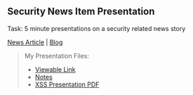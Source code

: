 ## Security News Item Presentation

Task: 5 minute presentations on a security related news story 

[News Article](https://www.scmagazine.com/news/cloud-security/researcher-finds-vulnerability-in-microsoft-teams-that-could-have-led-to-xss-attacks) | [Blog](https://medium.com/@numanturle/microsoft-teams-stored-xss-bypass-csp-8b4a7f5fccbf)

>My Presentation Files: 
>* [Viewable Link](https://docs.google.com/presentation/d/1xWLv6jEzBPemz7fpOLPZvi3hOFTNZnMJ9gjXbB5R9wE/edit?usp=sharing)
>* [Notes](https://github.com/odnaiviv/CSC-4222/blob/main/Presentation/10.20%20Notes.txt)
>* [XSS Presentation PDF](https://github.com/odnaiviv/CSC-4222/blob/main/Presentation/Cross%20Site%20Scripting.pdf)
